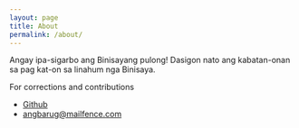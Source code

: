 ```yaml
---
layout: page
title: About
permalink: /about/
---
```


Angay ipa-sigarbo ang Binisayang pulong! Dasigon nato ang kabatan-onan sa pag kat-on sa linahum nga Binisaya.

For corrections and contributions
- [Github](<https://github.com/learnbisaya>)
- [angbarug@mailfence.com](<mailto:angbarug@mailfence.com>)

